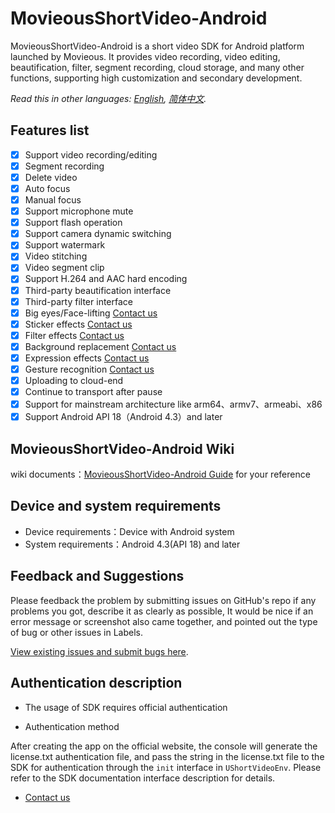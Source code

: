 # MovieousShortVideo-Android

MovieousShortVideo-Android is a short video SDK for Android platform launched by Movieous. It provides video recording, video editing, beautification, filter, segment recording, cloud storage, and many other functions, supporting high customization and secondary development.

*Read this in other languages: [English](README.md), [简体中文](docs/README.zh-cn.md).*

## Features list

- [x] Support video recording/editing
- [x] Segment recording
- [x] Delete video
- [x] Auto focus
- [x] Manual focus
- [x] Support microphone mute
- [x] Support flash operation
- [x] Support camera dynamic switching
- [x] Support watermark
- [x] Video stitching
- [x] Video segment clip
- [x] Support H.264 and AAC hard encoding
- [x] Third-party beautification interface
- [x] Third-party filter interface
- [x] Big eyes/Face-lifting  [Contact us](mailto:sales@movieous.com)
- [x] Sticker effects  [Contact us](mailto:sales@movieous.com)
- [x] Filter effects   [Contact us](mailto:sales@movieous.com)
- [x] Background replacement  [Contact us](mailto:sales@movieous.com)
- [x] Expression effects  [Contact us](mailto:sales@movieous.com)
- [x] Gesture recognition  [Contact us](mailto:sales@movieous.com)
- [x] Uploading to cloud-end
- [x] Continue to transport after pause
- [x] Support for mainstream architecture like arm64、armv7、armeabi、x86
- [x] Support Android API 18（Android 4.3）and later

## MovieousShortVideo-Android Wiki

wiki documents：[MovieousShortVideo-Android Guide](https://developer.movieous.cn/#/en-uk/Android_ShortVideo) for your reference

## Device and system requirements

- Device requirements：Device with Android system
- System requirements：Android 4.3(API 18) and later

## Feedback and Suggestions

Please feedback the problem by submitting issues on GitHub's repo if any problems you got, describe it as clearly as possible, It would be nice if an error message or screenshot also came together, and pointed out the type of bug or other issues in Labels.

[View existing issues and submit bugs here](https://github.com/movieous-team/MovieousShortVideo-Android-Release/issues).

## Authentication description

- The usage of SDK  requires official authentication

- Authentication method

After creating the app on the official website, the console will generate the license.txt authentication file, and pass the string in the license.txt file to the SDK for authentication through the `init` interface in `UShortVideoEnv`. Please refer to the SDK documentation interface description for details.

- [Contact us](mailto:sales@movieous.com)
